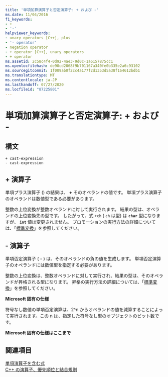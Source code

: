 ```yaml
---
title: '単項加算演算子と否定演算子: + および -'
ms.date: 11/04/2016
f1_keywords:
- +
- '-'
helpviewer_keywords:
- unary operators [C++], plus
- '- operator'
- negation operator
- + operator [C++], unary operators
- + operator
ms.assetid: 2c58c4f4-0d92-4ae3-9d0c-1a6157875cc1
ms.openlocfilehash: de90cd2068f9b701167a340fe0b335e2a6c93102
ms.sourcegitcommit: 1f009ab0f2cc4a177f2d1353d5a38f164612bdb1
ms.translationtype: MT
ms.contentlocale: ja-JP
ms.lasthandoff: 07/27/2020
ms.locfileid: "87225801"
---
```

# <a name="unary-plus-and-negation-operators--and--"></a>単項加算演算子と否定演算子: + および -

## <a name="syntax"></a>構文

```
+ cast-expression
- cast-expression
```

## <a name="-operator"></a>+ 演算子

単項プラス演算子 () の結果は、 **+** そのオペランドの値です。 単項プラス演算子のオペランドは数値型である必要があります。

整数の上位変換が整数オペランドに対して実行されます。 結果の型は、オペランドの上位変換先の型です。 したがって、式 `+ch` ( `ch` は型) は **`char`** 型になりますが、 **`int`** 値は変更されません。 プロモーションの実行方法の詳細については、「[標準変換](standard-conversions.md)」を参照してください。

## <a name="--operator"></a>- 演算子

単項否定演算子 ( **-** ) は、そのオペランドの負の値を生成します。 単項否定演算子のオペランドには数値型を指定する必要があります。

整数の上位変換は、整数オペランドに対して実行され、結果の型は、そのオペランドが昇格される型になります。 昇格の実行方法の詳細については、「[標準変換](standard-conversions.md)」を参照してください。

**Microsoft 固有の仕様**

符号なし数値の単項否定演算は、2^n からオペランドの値を減算することによって実行されます。この n は、指定した符号なし型のオブジェクトのビット数です。

**Microsoft 固有の仕様はここまで**

## <a name="see-also"></a>関連項目

[単項演算子を含む式](../cpp/expressions-with-unary-operators.md)<br/>
[C++ の演算子、優先順位と結合規則](../cpp/cpp-built-in-operators-precedence-and-associativity.md)
